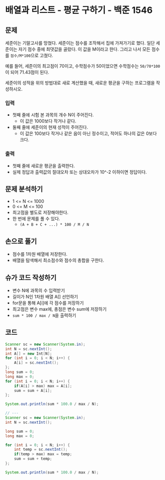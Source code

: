 # 배열과 리스트 - 평균 구하기 - 백준 1546
## 문제
세준이는 기말고사를 망쳤다. 세준이는 점수를 조작해서 집에 가져가기로 했다. 일단 세준이는 자기 점수 중에 최댓값을 골랐다. 이 값을 M이라고 한다. 그리고 나서 모든 점수를 `점수/M*100`으로 고쳤다.

예를 들어, 세준이의 최고점이 70이고, 수학점수가 50이었으면 수학점수는 `50/70*100`이 되어 71.43점이 된다.

세준이의 성적을 위의 방법대로 새로 계산했을 때, 새로운 평균을 구하는 프로그램을 작성하시오.

### 입력
- 첫째 줄에 시험 본 과목의 개수 N이 주어진다.
	- 이 값은 1000보다 작거나 같다.
- 둘째 줄에 세준이의 현재 성적이 주어진다.
	- 이 값은 100보다 작거나 같은 음이 아닌 정수이고, 적어도 하나의 값은 0보다 크다.
### 출력
- 첫째 줄에 새로운 평균을 출력한다.
- 실제 정답과 출력값의 절대오차 또는 상대오차가 10^-2 이하이면 정답이다.

## 문제 분석하기
- 1 <= N <= 1000
- 0 <= M <= 100
- 최고점을 별도로 저장해야한다.
- 한 번에 문제를 풀 수 있다.
	- `(A + B + C + ...) * 100 / M / N`

## 손으로 풀기
- 점수를 1차원 배열에 저장한다.
- 배열을 탐색해서 최소점수와 점수의 총합을 구한다.

## 슈가 코드 작성하기
- 변수 N에 과목의 수 입력받기
- 길이가 N인 1차원 배열 A[] 선언하기
- for문을 통해 A\[i]에 각 점수를 저장하기
- 최고점은 변수 max에, 총점은 변수 sum에 저장하기
- `sum * 100 / max / N`을 출력하기

## 코드
```java
Scanner sc = new Scanner(System.in);
int N = sc.nextInt();
int A[] = new Int[N];
for (int i = 0; i < N; i++) {
	A[i] = sc.nextInt();
};
long sum = 0;
long max = 0;
for (int i = 0; i < N; i++) {
	if(A[i] > max) max = A[i];
	sum = sum + A[i];
};

System.out.println(sum * 100.0 / max / N);

// ---
Scanner sc = new Scanner(System.in);
int N = sc.nextInt();

long sum = 0;
long max = 0;

for (int i = 0; i < N; i++) {
	int temp = sc.nextInt();
	if(temp > max) max = temp;
	sum = sum + temp;
};

System.out.println(sum * 100.0 / max / N);
```

